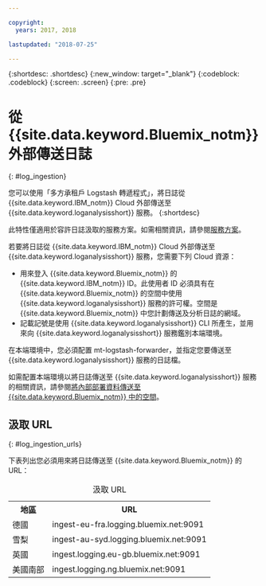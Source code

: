 ```yaml
---

copyright:
  years: 2017, 2018

lastupdated: "2018-07-25"

---
```


{:shortdesc: .shortdesc}
{:new_window: target="_blank"}
{:codeblock: .codeblock}
{:screen: .screen}
{:pre: .pre}


# 從 {{site.data.keyword.Bluemix_notm}} 外部傳送日誌
{: #log_ingestion}

您可以使用「多方承租戶 Logstash 轉遞程式」，將日誌從 {{site.data.keyword.IBM_notm}} Cloud 外部傳送至 {{site.data.keyword.loganalysisshort}} 服務。
{:shortdesc}

此特性僅適用於容許日誌汲取的服務方案。如需相關資訊，請參閱[服務方案](/docs/services/CloudLogAnalysis/log_analysis_ov.html#plans)。

若要將日誌從 {{site.data.keyword.IBM_notm}} Cloud 外部傳送至 {{site.data.keyword.loganalysisshort}} 服務，您需要下列 Cloud 資源：

* 用來登入 {{site.data.keyword.Bluemix_notm}} 的 {{site.data.keyword.IBM_notm}} ID。此使用者 ID 必須具有在 {{site.data.keyword.Bluemix_notm}} 的空間中使用 {{site.data.keyword.loganalysisshort}} 服務的許可權。空間是 {{site.data.keyword.Bluemix_notm}} 中您計劃傳送及分析日誌的網域。
* 記載記號是使用 {{site.data.keyword.loganalysisshort}} CLI 所產生，並用來向 {{site.data.keyword.loganalysisshort}} 服務鑑別本端環境。  

在本端環境中，您必須配置 mt-logstash-forwarder，並指定您要傳送至 {{site.data.keyword.loganalysisshort}} 服務的日誌檔。

如需配置本端環境以將日誌傳送至 {{site.data.keyword.loganalysisshort}} 服務的相關資訊，請參閱[將內部部署資料傳送至 {{site.data.keyword.Bluemix_notm}} 中的空間](/docs/services/CloudLogAnalysis/how-to/send-data/send_data_mt.html#send_data_mt)。



## 汲取 URL
{: #log_ingestion_urls}

下表列出您必須用來將日誌傳送至 {{site.data.keyword.Bluemix_notm}} 的 URL：

<table>
  <caption>汲取 URL</caption>
    <tr>
      <th>地區</th>
      <th>URL</th>
    </tr>
  <tr>
    <td>德國</td>
	  <td>ingest-eu-fra.logging.bluemix.net:9091</td>
  </tr>
  <tr>
    <td>雪梨</td>
	  <td>ingest-au-syd.logging.bluemix.net:9091</td>
  </tr>
  <tr>
    <td>英國</td>
	  <td>ingest.logging.eu-gb.bluemix.net:9091</td>
  </tr>
  <tr>
    <td>美國南部</td>
	  <td>ingest.logging.ng.bluemix.net:9091</td>
  </tr>
</table>


